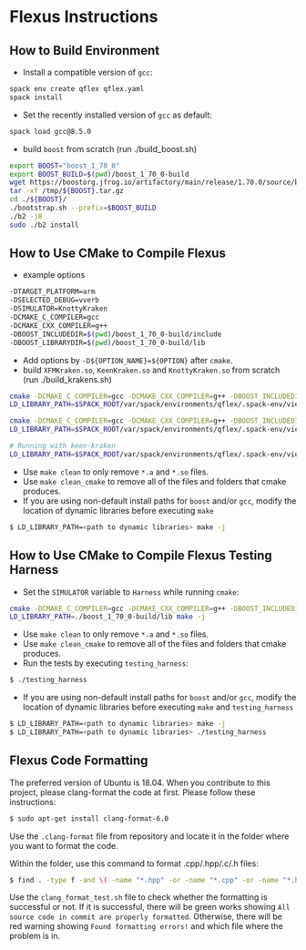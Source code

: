 # Flexus Instructions

## How to Build Environment

* Install a compatible version of `gcc`:

```sh
spack env create qflex qflex.yaml
spack install
```

* Set the recently installed version of `gcc` as default:

```sh
spack load gcc@8.5.0
```

* build `boost` from scratch (run ./build_boost.sh)
```sh
export BOOST="boost_1_70_0"
export BOOST_BUILD=$(pwd)/boost_1_70_0-build
wget https://boostorg.jfrog.io/artifactory/main/release/1.70.0/source/boost_1_70_0.tar.gz -O /tmp/${BOOST}.tar.gz
tar -xf /tmp/${BOOST}.tar.gz
cd ./${BOOST}/
./bootstrap.sh --prefix=$BOOST_BUILD
./b2 -j8
sudo ./b2 install
```

## How to Use CMake to Compile Flexus

* example options
```sh
-DTARGET_PLATFORM=arm
-DSELECTED_DEBUG=vverb
-DSIMULATOR=KnottyKraken
-DCMAKE_C_COMPILER=gcc
-DCMAKE_CXX_COMPILER=g++
-DBOOST_INCLUDEDIR=$(pwd)/boost_1_70_0-build/include
-DBOOST_LIBRARYDIR=$(pwd)/boost_1_70_0-build/lib
```

* Add options by `-D${OPTION_NAME}=${OPTION}` after `cmake`.
* build `XFMKraken.so`, `KeenKraken.so` and `KnottyKraken.so` from scratch (run ./build_krakens.sh)
```sh
cmake -DCMAKE_C_COMPILER=gcc -DCMAKE_CXX_COMPILER=g++ -DBOOST_INCLUDEDIR=$(pwd)/boost_1_70_0-build/include -DBOOST_LIBRARYDIR=$(pwd)/boost_1_70_0-build/lib -DSIMULATOR=XFMKraken .
LD_LIBRARY_PATH=$SPACK_ROOT/var/spack/environments/qflex/.spack-env/view/lib:./boost_1_70_0-build/lib make -j

cmake -DCMAKE_C_COMPILER=gcc -DCMAKE_CXX_COMPILER=g++ -DBOOST_INCLUDEDIR=$(pwd)/boost_1_70_0-build/include -DBOOST_LIBRARYDIR=$(pwd)/boost_1_70_0-build/lib -DSIMULATOR=KeenKraken .
LD_LIBRARY_PATH=$SPACK_ROOT/var/spack/environments/qflex/.spack-env/view/lib:./boost_1_70_0-build/lib make -j

# Running with keen-kraken
LD_LIBRARY_PATH=$SPACK_ROOT/var/spack/environments/qflex/.spack-env/view/lib:$BOOST_BUILD/lib:$LD_LIBRARY_PATH ./../scripts/captain/captain ../scripts/captain/keen_config/system.ini -o output/
```

* Use `make clean` to only remove `*.a` and `*.so` files.
* Use `make clean_cmake` to remove all of the files and folders that cmake produces.
* If you are using non-default install paths for `boost` and/or `gcc`, modify the location of dynamic libraries before executing `make`

```sh
$ LD_LIBRARY_PATH=<path to dynamic libraries> make -j
```

## How to Use CMake to Compile Flexus Testing Harness

* Set the `SIMULATOR` variable to `Harness` while running `cmake`:

```sh
cmake -DCMAKE_C_COMPILER=gcc -DCMAKE_CXX_COMPILER=g++ -DBOOST_INCLUDEDIR=$(pwd)/boost_1_70_0-build/include -DBOOST_LIBRARYDIR=$(pwd)/boost_1_70_0-build/lib -DSIMULATOR=Harness .
LD_LIBRARY_PATH=./boost_1_70_0-build/lib make -j
```

* Use `make clean` to only remove `*.a` and `*.so` files.
* Use `make clean_cmake` to remove all of the files and folders that cmake produces.
* Run the tests by executing `testing_harness`:

```sh
$ ./testing_harness
```
* If you are using non-default install paths for `boost` and/or `gcc`, modify the location of dynamic libraries before executing `make` and `testing_harness`

```sh
$ LD_LIBRARY_PATH=<path to dynamic libraries> make -j
$ LD_LIBRARY_PATH=<path to dynamic libraries> ./testing_harness
```

## Flexus Code Formatting

The preferred version of Ubuntu is 18.04. When you contribute to this project, please clang-format the code at first. Please follow these instructions:

```sh
$ sudo apt-get install clang-format-6.0
```

Use the `.clang-format` file from repository and locate it in the folder where you want to format the code.

Within the folder, use this command to format .cpp/.hpp/.c/.h files:

```sh
$ find . -type f -and \( -name "*.hpp" -or -name "*.cpp" -or -name "*.h" -or -name "*.c" \) | xargs clang-format -i -style=file
```

Use the `clang_format_test.sh` file to check whether the formatting is successful or not. If it is successful, there will be green works showing `All source code in commit are properly formatted`. Otherwise, there will be red warning showing `Found formatting errors!` and which file where the problem is in.
